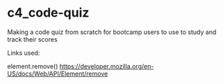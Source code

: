 # c4_code-quiz
Making a code quiz from scratch for bootcamp users to use to study and track their scores


Links used:

element.remove()
https://developer.mozilla.org/en-US/docs/Web/API/Element/remove

